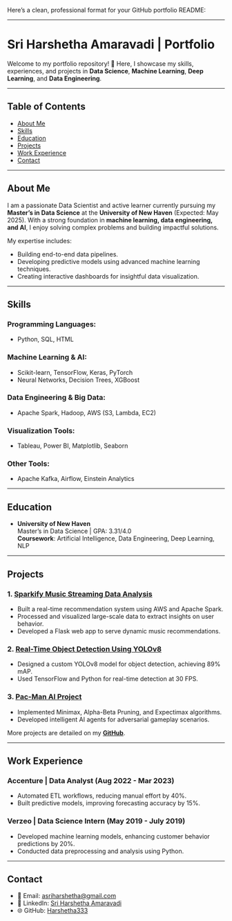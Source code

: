 Here’s a clean, professional format for your GitHub portfolio README:

---

# **Sri Harshetha Amaravadi | Portfolio**

Welcome to my portfolio repository! 🌟 Here, I showcase my skills, experiences, and projects in **Data Science**, **Machine Learning**, **Deep Learning**, and **Data Engineering**.

---

## **Table of Contents**
- [About Me](#about-me)
- [Skills](#skills)
- [Education](#education)
- [Projects](#projects)
- [Work Experience](#work-experience)
- [Contact](#contact)

---

## **About Me**

I am a passionate Data Scientist and active learner currently pursuing my **Master’s in Data Science** at the **University of New Haven** (Expected: May 2025). With a strong foundation in **machine learning, data engineering, and AI**, I enjoy solving complex problems and building impactful solutions.

My expertise includes:
- Building end-to-end data pipelines.
- Developing predictive models using advanced machine learning techniques.
- Creating interactive dashboards for insightful data visualization.

---

## **Skills**

### Programming Languages:
- Python, SQL, HTML

### Machine Learning & AI:
- Scikit-learn, TensorFlow, Keras, PyTorch
- Neural Networks, Decision Trees, XGBoost

### Data Engineering & Big Data:
- Apache Spark, Hadoop, AWS (S3, Lambda, EC2)

### Visualization Tools:
- Tableau, Power BI, Matplotlib, Seaborn

### Other Tools:
- Apache Kafka, Airflow, Einstein Analytics

---

## **Education**
- **University of New Haven**  
  Master’s in Data Science | GPA: 3.31/4.0  
  **Coursework**: Artificial Intelligence, Data Engineering, Deep Learning, NLP  

---

## **Projects**

### 1. [Sparkify Music Streaming Data Analysis](https://github.com/Harshetha333)
   - Built a real-time recommendation system using AWS and Apache Spark.
   - Processed and visualized large-scale data to extract insights on user behavior.
   - Developed a Flask web app to serve dynamic music recommendations.

### 2. [Real-Time Object Detection Using YOLOv8](https://github.com/Harshetha333)
   - Designed a custom YOLOv8 model for object detection, achieving 89% mAP.
   - Used TensorFlow and Python for real-time detection at 30 FPS.

### 3. [Pac-Man AI Project](https://github.com/Harshetha333)
   - Implemented Minimax, Alpha-Beta Pruning, and Expectimax algorithms.
   - Developed intelligent AI agents for adversarial gameplay scenarios.

More projects are detailed on my **[GitHub](https://github.com/Harshetha333)**.

---

## **Work Experience**

### **Accenture** | Data Analyst (Aug 2022 - Mar 2023)
- Automated ETL workflows, reducing manual effort by 40%.
- Built predictive models, improving forecasting accuracy by 15%.

### **Verzeo** | Data Science Intern (May 2019 - July 2019)
- Developed machine learning models, enhancing customer behavior predictions by 20%.
- Conducted data preprocessing and analysis using Python.

---

## **Contact**

- 💌 Email: [asriharshetha@gmail.com](mailto:asriharshetha@gmail.com)  
- 🔗 LinkedIn: [Sri Harshetha Amaravadi](https://linkedin.com/in/your-profile)  
- 🌐 GitHub: [Harshetha333](https://github.com/Harshetha333)  
